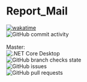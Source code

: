 # Report_Mail
[![wakatime](https://wakatime.com/badge/github/lameRER/Report_Mail.svg)](https://wakatime.com/badge/github/lameRER/Report_Mail)<br>
![GitHub commit activity](https://img.shields.io/github/commit-activity/m/lamerer/Report_Mail)<br>
<br>
Master:<br>
![.NET Core Desktop](https://img.shields.io/github/workflow/status/lamerer/Report_Mail/.NET%20Core%20Desktop)<br>
![GitHub branch checks state](https://img.shields.io/github/checks-status/lameRER/Report_Mail/master)<br>
![GitHub issues](https://img.shields.io/github/issues/lamerer/Report_Mail)<br>
![GitHub pull requests](https://img.shields.io/github/issues-pr/lamerer/Report_Mail)
